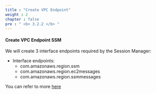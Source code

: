 ```yaml
---
title : "Create VPC Endpoint"
weight : 2
chapter : false
pre : " <b> 3.2.2 </b> "
---
```



#### Create VPC Endpoint SSM

We will create 3 interface endpoints required by the Session Manager:

- Interface endpoints:
  - com.amazonaws.region.ssm
  - com.amazonaws.region.ec2messages
  - com.amazonaws.region.ssmmessages

You can refer to more [here](https://docs.aws.amazon.com/systems-manager/latest/userguide/session-manager-prerequisites.html)
